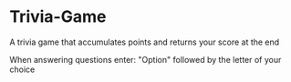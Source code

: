 # Trivia-Game
 A trivia game that accumulates points and returns your score at the end

 When answering questions enter: "Option" followed by the letter of your choice
